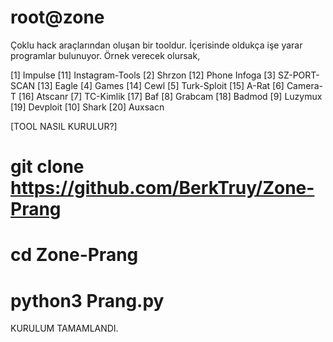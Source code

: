 # root@zone
 
 Çoklu hack araçlarından oluşan bir tooldur.
 İçerisinde oldukça işe yarar programlar bulunuyor.
 Örnek verecek olursak,
 
[1] Impulse              [11] Instagram-Tools
[2] Shrzon               [12] Phone Infoga
[3] SZ-PORT-SCAN         [13] Eagle
[4] Games                [14] Cewl
[5] Turk-Sploit          [15] A-Rat
[6] Camera-T             [16] Atscanr
[7] TC-Kimlik            [17] Baf
[8] Grabcam              [18] Badmod
[9] Luzymux              [19] Devploit
[10] Shark               [20] Auxsacn

[TOOL NASIL KURULUR?]

# git clone https://github.com/BerkTruy/Zone-Prang

# cd Zone-Prang

# python3 Prang.py

KURULUM TAMAMLANDI.
